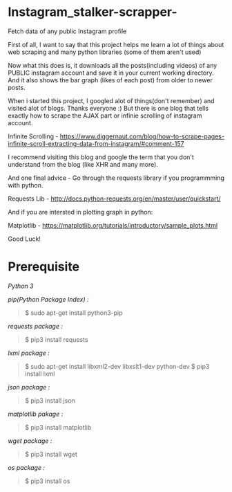 # Instagram_stalker-scrapper-
Fetch data of any public Instagram profile

First of all, I want to say that this project helps me learn a lot of things about web scraping and many python libraries (some of them aren't used)

Now what this does is, it downloads all the posts(including videos) of any PUBLIC instagram account and save it in your current working directory.
And it also shows the bar graph (likes of each post) from older to newer posts.

When i started this project, I googled alot of things(don't remember) and visited alot of blogs. Thanks everyone :)
But there is one blog that tells exactly how to scrape the AJAX part or infinie scrolling of instagram account.

Infinite Scrolling - https://www.diggernaut.com/blog/how-to-scrape-pages-infinite-scroll-extracting-data-from-instagram/#comment-157

I recommend visiting this blog and google the term that you don't understand from the blog (like XHR and many more).

And one final advice - Go through the requests library if you programmming with python.

Requests Lib - http://docs.python-requests.org/en/master/user/quickstart/

And if you are intersted in plotting graph in python:

Matplotlib - https://matplotlib.org/tutorials/introductory/sample_plots.html

Good Luck!

# Prerequisite
_Python 3_

_pip(Python Package Index) :_

> $ sudo apt-get install python3-pip

_requests package :_

> $ pip3 install requests

_lxml package :_

> $ sudo apt-get install libxml2-dev libxslt1-dev python-dev
> $ pip3 install lxml

_json package :_

> $ pip3 install json

_matplotlib pakage :_

> $ pip3 install matplotlib

_wget package :_

> $ pip3 install wget

_os package :_

> $ pip3 install os
